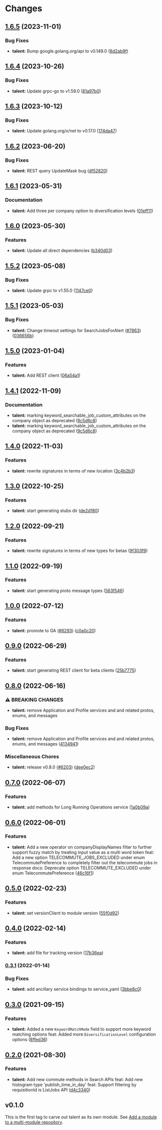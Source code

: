 # Changes


## [1.6.5](https://github.com/googleapis/google-cloud-go/compare/talent/v1.6.4...talent/v1.6.5) (2023-11-01)


### Bug Fixes

* **talent:** Bump google.golang.org/api to v0.149.0 ([8d2ab9f](https://github.com/googleapis/google-cloud-go/commit/8d2ab9f320a86c1c0fab90513fc05861561d0880))

## [1.6.4](https://github.com/googleapis/google-cloud-go/compare/talent/v1.6.3...talent/v1.6.4) (2023-10-26)


### Bug Fixes

* **talent:** Update grpc-go to v1.59.0 ([81a97b0](https://github.com/googleapis/google-cloud-go/commit/81a97b06cb28b25432e4ece595c55a9857e960b7))

## [1.6.3](https://github.com/googleapis/google-cloud-go/compare/talent/v1.6.2...talent/v1.6.3) (2023-10-12)


### Bug Fixes

* **talent:** Update golang.org/x/net to v0.17.0 ([174da47](https://github.com/googleapis/google-cloud-go/commit/174da47254fefb12921bbfc65b7829a453af6f5d))

## [1.6.2](https://github.com/googleapis/google-cloud-go/compare/talent/v1.6.1...talent/v1.6.2) (2023-06-20)


### Bug Fixes

* **talent:** REST query UpdateMask bug ([df52820](https://github.com/googleapis/google-cloud-go/commit/df52820b0e7721954809a8aa8700b93c5662dc9b))

## [1.6.1](https://github.com/googleapis/google-cloud-go/compare/talent/v1.6.0...talent/v1.6.1) (2023-05-31)


### Documentation

* **talent:** Add three per company option to diversification levels ([01eff11](https://github.com/googleapis/google-cloud-go/commit/01eff11eedb3edde69cc33db23e26be6a7e42f10))

## [1.6.0](https://github.com/googleapis/google-cloud-go/compare/talent/v1.5.2...talent/v1.6.0) (2023-05-30)


### Features

* **talent:** Update all direct dependencies ([b340d03](https://github.com/googleapis/google-cloud-go/commit/b340d030f2b52a4ce48846ce63984b28583abde6))

## [1.5.2](https://github.com/googleapis/google-cloud-go/compare/talent/v1.5.1...talent/v1.5.2) (2023-05-08)


### Bug Fixes

* **talent:** Update grpc to v1.55.0 ([1147ce0](https://github.com/googleapis/google-cloud-go/commit/1147ce02a990276ca4f8ab7a1ab65c14da4450ef))

## [1.5.1](https://github.com/googleapis/google-cloud-go/compare/talent/v1.5.0...talent/v1.5.1) (2023-05-03)


### Bug Fixes

* **talent:** Change timeout settings for SearchJobsForAlert ([#7863](https://github.com/googleapis/google-cloud-go/issues/7863)) ([036656b](https://github.com/googleapis/google-cloud-go/commit/036656ba51ee4bb47b61d693e2862354c7e2f636))

## [1.5.0](https://github.com/googleapis/google-cloud-go/compare/talent/v1.4.1...talent/v1.5.0) (2023-01-04)


### Features

* **talent:** Add REST client ([06a54a1](https://github.com/googleapis/google-cloud-go/commit/06a54a16a5866cce966547c51e203b9e09a25bc0))

## [1.4.1](https://github.com/googleapis/google-cloud-go/compare/talent/v1.4.0...talent/v1.4.1) (2022-11-09)


### Documentation

* **talent:** marking keyword_searchable_job_custom_attributes on the company object as deprecated ([9c5d6c8](https://github.com/googleapis/google-cloud-go/commit/9c5d6c857b9deece4663d37fc6c834fd758b98ca))
* **talent:** marking keyword_searchable_job_custom_attributes on the company object as deprecated ([9c5d6c8](https://github.com/googleapis/google-cloud-go/commit/9c5d6c857b9deece4663d37fc6c834fd758b98ca))

## [1.4.0](https://github.com/googleapis/google-cloud-go/compare/talent/v1.3.0...talent/v1.4.0) (2022-11-03)


### Features

* **talent:** rewrite signatures in terms of new location ([3c4b2b3](https://github.com/googleapis/google-cloud-go/commit/3c4b2b34565795537aac1661e6af2442437e34ad))

## [1.3.0](https://github.com/googleapis/google-cloud-go/compare/talent/v1.2.0...talent/v1.3.0) (2022-10-25)


### Features

* **talent:** start generating stubs dir ([de2d180](https://github.com/googleapis/google-cloud-go/commit/de2d18066dc613b72f6f8db93ca60146dabcfdcc))

## [1.2.0](https://github.com/googleapis/google-cloud-go/compare/talent/v1.1.0...talent/v1.2.0) (2022-09-21)


### Features

* **talent:** rewrite signatures in terms of new types for betas ([9f303f9](https://github.com/googleapis/google-cloud-go/commit/9f303f9efc2e919a9a6bd828f3cdb1fcb3b8b390))

## [1.1.0](https://github.com/googleapis/google-cloud-go/compare/talent/v1.0.0...talent/v1.1.0) (2022-09-19)


### Features

* **talent:** start generating proto message types ([563f546](https://github.com/googleapis/google-cloud-go/commit/563f546262e68102644db64134d1071fc8caa383))

## [1.0.0](https://github.com/googleapis/google-cloud-go/compare/talent/v0.9.0...talent/v1.0.0) (2022-07-12)


### Features

* **talent:** promote to GA ([#6293](https://github.com/googleapis/google-cloud-go/issues/6293)) ([c0a0c20](https://github.com/googleapis/google-cloud-go/commit/c0a0c2078c0cf0e7859130e1104d4fd8f04d8b01))

## [0.9.0](https://github.com/googleapis/google-cloud-go/compare/talent/v0.8.0...talent/v0.9.0) (2022-06-29)


### Features

* **talent:** start generating REST client for beta clients ([25b7775](https://github.com/googleapis/google-cloud-go/commit/25b77757c1e6f372e03bf99ab7461264bba48d26))

## [0.8.0](https://github.com/googleapis/google-cloud-go/compare/talent/v0.7.0...talent/v0.8.0) (2022-06-16)


### ⚠ BREAKING CHANGES

* **talent:** remove Application and Profile services and and related protos, enums, and messages

### Bug Fixes

* **talent:** remove Application and Profile services and and related protos, enums, and messages ([4134941](https://github.com/googleapis/google-cloud-go/commit/41349411e601f57dc6d9e246f1748fd86d17bb15))


### Miscellaneous Chores

* **talent:** release v0.8.0 ([#6203](https://github.com/googleapis/google-cloud-go/issues/6203)) ([dee0ec2](https://github.com/googleapis/google-cloud-go/commit/dee0ec28c7d01bde3850fa0356ffd9fa9d595ddb))

## [0.7.0](https://github.com/googleapis/google-cloud-go/compare/talent/v0.6.0...talent/v0.7.0) (2022-06-07)


### Features

* **talent:** add methods for Long Running Operations service ([1a0b09a](https://github.com/googleapis/google-cloud-go/commit/1a0b09a991d210fd562674aae1d2df854a0e15f9))

## [0.6.0](https://github.com/googleapis/google-cloud-go/compare/talent/v0.5.0...talent/v0.6.0) (2022-06-01)


### Features

* **talent:** Add a new operator on companyDisplayNames filter to further support fuzzy match by treating input value as a multi word token feat: Add a new option TELECOMMUTE_JOBS_EXCLUDED under enum TelecommutePreference to completely filter out the telecommute jobs in response docs: Deprecate option TELECOMMUTE_EXCLUDED under enum TelecommutePreference ([46c16f1](https://github.com/googleapis/google-cloud-go/commit/46c16f1fdc7181d2fefadc8fd6a9e0b9cb226cac))

## [0.5.0](https://github.com/googleapis/google-cloud-go/compare/talent/v0.4.0...talent/v0.5.0) (2022-02-23)


### Features

* **talent:** set versionClient to module version ([55f0d92](https://github.com/googleapis/google-cloud-go/commit/55f0d92bf112f14b024b4ab0076c9875a17423c9))

## [0.4.0](https://github.com/googleapis/google-cloud-go/compare/talent/v0.3.1...talent/v0.4.0) (2022-02-14)


### Features

* **talent:** add file for tracking version ([17b36ea](https://github.com/googleapis/google-cloud-go/commit/17b36ead42a96b1a01105122074e65164357519e))

### [0.3.1](https://www.github.com/googleapis/google-cloud-go/compare/talent/v0.3.0...talent/v0.3.1) (2022-01-14)


### Bug Fixes

* **talent:** add ancillary service bindings to service_yaml ([3bbe8c0](https://www.github.com/googleapis/google-cloud-go/commit/3bbe8c0c558c06ef5865bb79eb228b6da667ddb3))

## [0.3.0](https://www.github.com/googleapis/google-cloud-go/compare/talent/v0.2.0...talent/v0.3.0) (2021-09-15)


### Features

* **talent:** Added a new `KeywordMatchMode` field to support more keyword matching options feat: Added more `DiversificationLevel` configuration options ([8ffed36](https://www.github.com/googleapis/google-cloud-go/commit/8ffed36c9db818a24073cf865f626d29afd01716))

## [0.2.0](https://www.github.com/googleapis/google-cloud-go/compare/talent/v0.1.0...talent/v0.2.0) (2021-08-30)


### Features

* **talent:** Add new commute methods in Search APIs feat: Add new histogram type 'publish_time_in_day' feat: Support filtering by requisitionId is ListJobs API ([d4c3340](https://www.github.com/googleapis/google-cloud-go/commit/d4c3340bfc8b6793d6d2c8a3ed8ccdb472e1efd3))

## v0.1.0

This is the first tag to carve out talent as its own module. See
[Add a module to a multi-module repository](https://github.com/golang/go/wiki/Modules#is-it-possible-to-add-a-module-to-a-multi-module-repository).

